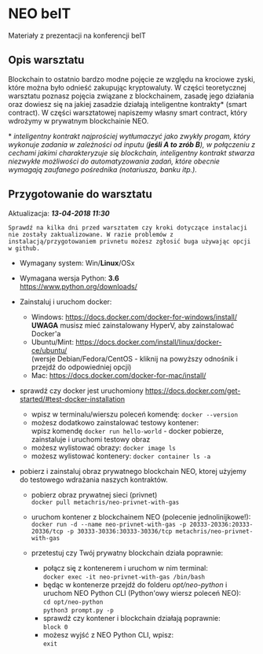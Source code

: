 # NEO beIT

Materiały z prezentacji na konferencji beIT

## Opis warsztatu

Blockchain to ostatnio bardzo modne pojęcie ze względu na krociowe zyski, które można było odnieść zakupując kryptowaluty.
W części teoretycznej warsztatu poznasz pojęcia związane z blockchainem, zasadę jego działania oraz dowiesz się na jakiej zasadzie działają inteligentne kontrakty* (smart contract). W części warsztatowej napiszemy własny smart contract, który wdrożymy w prywatnym blockchainie NEO.

\* *inteligentny kontrakt najprościej wytłumaczyć jako zwykły progam, który wykonuje zadania w zależności od inputu (**jeśli A to zrób B**), w połączeniu z cechami jakimi charakteryzuje się blockchain, inteligentny kontrakt stwarza niezwykłe możliwości do automatyzowania zadań, które obecnie wymagają zaufanego pośrednika (notariusza, banku itp.).*

## Przygotowanie do warsztatu

Aktualizacja: ***13-04-2018 11:30***

```text
Sprawdź na kilka dni przed warsztatem czy kroki dotyczące instalacji nie zostały zaktualizowane. W razie problemów z instalacją/przygotowaniem privnetu możesz zgłosić buga używając opcji w github.
```

* Wymagany system: Win/**Linux**/OSx
* Wymagana wersja Python: **3.6**  
  <https://www.python.org/downloads/>
* Zainstaluj i uruchom docker:  
  * Windows: <https://docs.docker.com/docker-for-windows/install/>  
  **UWAGA** musisz mieć zainstalowany HyperV, aby zainstalować Docker'a
  * Ubuntu/Mint: <https://docs.docker.com/install/linux/docker-ce/ubuntu/>  
  (wersje Debian/Fedora/CentOS - kliknij na powyższy odnośnik i przejdź do odpowiedniej opcji)
  * Mac: <https://docs.docker.com/docker-for-mac/install/>

* sprawdź czy docker jest uruchomiony <https://docs.docker.com/get-started/#test-docker-installation>
  * wpisz w terminalu/wierszu poleceń komendę: `docker --version`
  * możesz dodatkowo zainstalować testowy kontener:  
    wpisz komendę `docker run hello-world` - docker pobierze, zainstaluje i uruchomi testowy obraz
  * możesz wylistować obrazy: `docker image ls`
  * możesz wylistować kontenery: `docker container ls -a`  

* pobierz i zainstaluj obraz prywatnego blockchain NEO, ktorej użyjemy do testowego wdrażania naszych kontraktów.
  * pobierz obraz prywatnej sieci (privnet)  
  `docker pull metachris/neo-privnet-with-gas`

  * uruchom kontener z blockchainem NEO (polecenie jednolinijkowe!):  
  `docker run -d --name neo-privnet-with-gas -p 20333-20336:20333-20336/tcp -p 30333-30336:30333-30336/tcp metachris/neo-privnet-with-gas`

  * przetestuj czy Twój prywatny blockchain działa poprawnie:  
    * połącz się z kontenerem i uruchom w nim terminal:  
    `docker exec -it neo-privnet-with-gas /bin/bash`
    * będąc w kontenerze przejdź do folderu *opt/neo-python* i uruchom NEO Python CLI (Python'owy wiersz poleceń NEO):  
    `cd opt/neo-python`  
    `python3 prompt.py -p`
    * sprawdź czy kontener i blockchain działają poprawnie:  
    `block 0`
    * możesz wyjść z NEO Python CLI, wpisz:  
    `exit`
